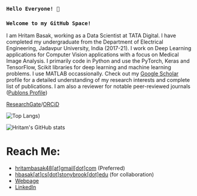 <h3><code>Hello Everyone! 👋<br/></code></h3>
<h3><code>Welcome to my GitHub Space! <br/></code></h3>

I am Hritam Basak, working as a Data Scientist at TATA Digital. I have completed my undergraduate from the Department of Electrical Engineering, Jadavpur University, India (2017-21). I work on Deep Learning applications for Computer Vision applications with a focus on Medical Image Analysis. I primarily code in Python and use the PyTorch, Keras and TensorFlow, Scikit libraries for deep learning and machine learning problems. I use MATLAB occassionally. Check out my [Google Scholar](https://scholar.google.com/citations?user=29wTOh4AAAAJ&hl=en) profile for a detailed understanding of my research interests and complete list of publications. I am also a reviewer for notable peer-reviewed journals ([Publons Profile](https://publons.com/researcher/4421672/hritam-basak))

[ResearchGate](https://www.researchgate.net/profile/Hritam-Basak)/[ORCiD](https://orcid.org/0000-0001-5921-1230)

![Top Langs](https://github-readme-stats.vercel.app/api/top-langs/?username=hritam-98))

![Hritam's GitHub stats](https://github-readme-stats.vercel.app/api?username=hritam-98&count_private=true&show_icons=true&theme=radical)


# Reach Me:
- [hritambasak48[at]gmail[dot]com](mailto:hritambasak48@gmail.com) (Preferred)
- [hbasak[at]cs[dot]stonybrook[dot]edu](mailto:hbasak@cs.stonybrook.edu) (for collaboration) 
- [Webpage](https://hritam-98.github.io/)
- [LinkedIn](https://www.linkedin.com/in/hritam-basak-a66114166/)
